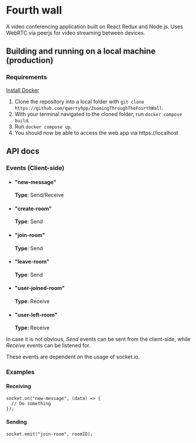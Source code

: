 # Fourth wall
A video conferencing application built on React Redux and Node.js. Uses WebRTC via peerjs for video streaming between devices.

## Building and running on a local machine (production)

### Requirements
[Install Docker](https://docs.docker.com/get-docker/)

1. Clone the repository into a local folder with `git clone https://github.com/qwertyhpp/ZoomingThroughTheFourthWall`.
2. With your terminal navigated to the cloned folder, run `docker compose build`.
3. Run `docker compose up`.
4. You should now be able to access the web app via https://localhost

## API docs

### Events (Client-side)

* #### "new-message"
  **Type**: Send/Receive

* #### "create-room"
  **Type**: Send

* #### "join-room"
  **Type**: Send

* #### "leave-room"
  **Type**: Send

* #### "user-joined-room"
  **Type**: Receive

* #### "user-left-room"
  **Type**: Receive

In case it is not obvious, _Send_ events can be sent from the client-side, while _Receive_ events can be listened for.

These events are dependent on the usage of socket.io.

### Examples
#### Receiving
```
socket.on("new-message", (data) => {
  // Do something
});
```

#### Sending
```
socket.emit("join-room", roomID);
```
